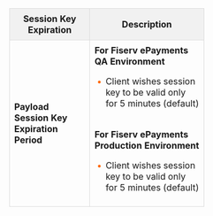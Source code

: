 <html>
  <table style="width: 70%;" class="err-table">
            <thead>
                <tr>
                    <th><b>Session Key Expiration</b></th>
                    <th><b>Description</b></th>
                </tr>
            </thead>
            <tbody>
                <tr>
                    <td rowspan="2"><b>Payload Session Key Expiration Period</b></br></td>
                    <td><b>For Fiserv ePayments QA Environment</b> </br>
                        <div class="card-body">
                        <ul>
                            <li>Client wishes session key to be valid only for 5 minutes (default) </li>
                        </ul>
                        </div></br>
                        <b>For Fiserv ePayments Production Environment</b></br>
                        <div class="card-body">
                        <ul>
                        <li>Client wishes session key to be valid only for 5 minutes (default)</li>
                        </ul>
                        </div></td>
                </tr>
            </tbody>
            </table>
</html>
<style>
.err-table {
        border-collapse: collapse;
        width: 100%;
        }
        .err-table td, .err-table th {
        border: 1px solid #ddd;
        padding: 8px;
        }
        .err-table th {
            background-color:#f1f1f1
        }
        .err-table tr:nth-child(even){background-color: #f2f2f2;}
         .card-body ul {
        list-style: none;
        padding-left: 20px;
    }
    .card-body ul li::before {
        content: "\2022";
        font-size: 1em;
        color: #f60;
        display: inline-block;
        width: 1em;
        margin-left: -1em;
    }
</style>
